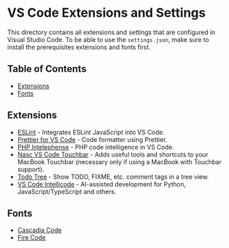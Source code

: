 # VS Code Extensions and Settings

This directory contains all extensions and settings that are configured in Visual Studio Code.
To be able to use the `settings.json`, make sure to install the prerequisites extensions and fonts first.

## Table of Contents

- [Extensions](#extensions)
- [Fonts](#fonts)

## Extensions

- [ESLint](https://marketplace.visualstudio.com/items?itemName=dbaeumer.vscode-eslint) - Integrates ESLint JavaScript into VS Code.
- [Prettier for VS Code](https://marketplace.visualstudio.com/items?itemName=esbenp.prettier-vscode) - Code formatter using Prettier.
- [PHP Intelephense](https://marketplace.visualstudio.com/items?itemName=bmewburn.vscode-intelephense-client) - PHP code intelligence in VS Code.
- [Nasc VS Code Touchbar](https://marketplace.visualstudio.com/items?itemName=felipe.nasc-touchbar) - Adds useful tools and shortcuts to your MacBook Touchbar (necessary only if using a MacBook with Touchbar support).
- [Todo Tree](https://marketplace.visualstudio.com/items?itemName=Gruntfuggly.todo-tree) - Show TODO, FIXME, etc. comment tags in a tree view.
- [VS Code Intellicode](https://marketplace.visualstudio.com/items?itemName=VisualStudioExptTeam.vscodeintellicode) - AI-assisted development for Python, JavaScript/TypeScript and others.

## Fonts

- [Cascadia Code](https://github.com/microsoft/cascadia-code)
- [Fire Code](https://github.com/tonsky/FiraCode)
